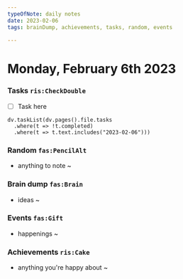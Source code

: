 ```yaml
---
typeOfNote: daily notes
date: 2023-02-06
tags: brainDump, achievements, tasks, random, events

---
```

# Monday, February 6th 2023

### Tasks `ris:CheckDouble`
 - [ ] Task here

```dataviewjs
dv.taskList(dv.pages().file.tasks 
  .where(t => !t.completed)
  .where(t => t.text.includes("2023-02-06")))
```



### Random `fas:PencilAlt`
 - anything to note ~




### Brain dump `fas:Brain`
 - ideas ~ 




### Events `fas:Gift`
 - happenings ~






### Achievements `ris:Cake`
 - anything you're happy about ~ 

